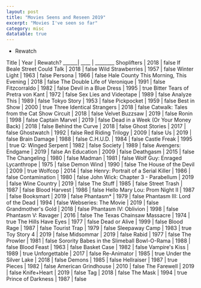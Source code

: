 ```yaml
---
layout: post
title: "Movies Seens and Reseen 2019"
excerpt: "Movies I've seen so far"
category: misc
datatable: true
---
```

* Rewatch

<div class="datatable-begin"></div>
Title | Year | Rewatch?
______| ____ | ________
Shoplifters | 2018 | false
If Beale Street Could Talk | 2018 | false
Wild Strawberries | 1957 | false
Winter Light | 1963 | false
Persona | 1966 | false
Hale County This Morning, This Evening | 2018 | false
The Double Life of Veronique | 1991 | false
Fitzcorraldo | 1982 | false
Devil in a Blue Dress | 1995 | true
Bitter Tears of Pretra von Kant | 1972 | false
Sex Lies and Videotape | 1989 | false
Analyze This | 1989 | false
Tokyo Story | 1953 | false
Pickpocket | 1959 | false
Best in Show | 2000 | true
Three Identical Strangers | 2018 | false
Catwalk: Tales from the Cat Show Circuit | 2018 | false
Velvet Buzzsaw | 2019 | false
Ronin | 1998 | false
Captain Marvel | 2019 | false
Dead in a Week (Or Your Money Back)  | 2018 | false
Behind the Curve | 2018 | false
Ghost Stories | 2017 | false
Ghostwatch | 1992 | false
Red Riding Trilogy | 2009 | false
Us | 2019 | false
Brain Damage | 1988 | false
C.H.U.D. | 1984 | false
Castle Freak | 1995 | true
Q: Winged Serpent | 1982 | false
Society | 1989 | false
Avengers: Endgame | 2019 | false
An Education | 2009 | false
Deathgasm | 2015 | false
The Changeling | 1980 | false
Madman | 1981 | false
Wolf Guy: Enraged Lycanthrope | 1975 | false
Demon Wind | 1990 | false
The House of the Devil | 2009 | true
Wolfcop | 2014 | false
Henry: Portrait of a Serial Killer | 1986 | false
Contamination | 1980 | false
John Wick: Chapter 3 - Parabellum | 2019 | false
Wine Country | 2019 | false
The Stuff | 1985 | false
Street Trash | 1987 | false
Blood Harvest | 1986 | false
Hello Mary Lou: Prom Night II | 1987 | false
Booksmart | 2019 | false
Phantasm* | 1979 | false
Phantasm III: Lord of the Dead | 1994 | false
Webseries: The Movie | 2019 | false
Grandmother's Gold | 2018 | false
Phantasm IV: Oblivion | 1998 | false
Phantasm V: Ravager | 2016 | false
The Texas Chainsaw Massacre | 1974 | true
The Hills Have Eyes | 1977 | false
Dead or Alive | 1999 | false
Blood Rage | 1987 | false
Tourist Trap | 1979 | false
Sleepaway Camp | 1983 | true
Toy Story 4 | 2019 | false
Midsommar | 2019 | false
Rabid | 1977 | false
The Prowler | 1981 | false
Sorority Babes in the Slimeball Bowl-O-Rama | 1988 | false
Blood Feast | 1963 | false
Basket Case | 1982 | false
Vampire's Kiss | 1989 | true
Unforgettable | 2017 | false
Re-Animator | 1985 | true
Under the Silver Lake | 2018 | false
Demons | 1985 | false
Hellraiser | 1987 | true
Pieces | 1982 | false
American Grindhouse | 2010 | false
The Farewell | 2019 | false
Knife+Heart | 2019 | false
Tag | 2018 | false
The Mask | 1994 | true
Prince of Darkness | 1987 | false
<div class="datatable-end"></div>

